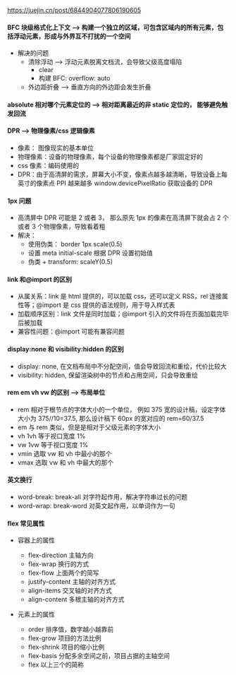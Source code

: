 https://juejin.cn/post/6844904077806190605

#### BFC 块级格式化上下文 --> 构建一个独立的区域，可包含区域内的所有元素，包括浮动元素，形成与外界互不打扰的一个空间

- 解决的问题
  - 清除浮动 --> 浮动元素脱离文档流，会导致父级高度塌陷
    - clear
    - 构建 BFC: overflow: auto
  - 外边距折叠 --> 垂直方向的外边距会发生折叠

#### absolute 相对哪个元素定位的 --> 相对距离最近的非 static 定位的， 能够避免触发回流

#### DPR --> 物理像素/css 逻辑像素

- 像素： 图像现实的基本单位
- 物理像素：设备的物理像素，每个设备的物理像素都是厂家固定好的
- css 像素：编码使用的
- DPR：由于高清屏的需求，屏幕大小不变，像素点越多越清晰，导致设备上每英寸的像素点 PPI 越来越多 window.devicePixelRatio 获取设备的 DPR

#### 1px 问题

- 高清屏中 DPR 可能是 2 或者 3， 那么原先 1px 的像素在高清屏下就会占 2 个或者 3 个物理像素，导致看着粗
- 解决：
  - 使用伪类： border 1px scale(0.5)
  - 设置 meta initial-scale 根据 DPR 设置初始值
  - 伪类 + transform: scaleY(0.5)

#### link 和@import 的区别

- 从属关系：link 是 html 提供的，可以加载 css，还可以定义 RSS，rel 连接属性等；@import 是 css 提供的语法规则，用于导入样式表
- 加载顺序区别：link 文件是同时加载；@import 引入的文件将在页面加载完毕后被加载
- 兼容性问题：@import 可能有兼容问题

#### display:none 和 visibility:hidden 的区别

- display: none, 在文档布局中不分配空间，值会导致回流和重绘，代价比较大
- visibility: hidden, 保留渲染树中的节点和占用空间，只会导致重绘

#### rem em vh vw 的区别 --> 布局单位

- rem 相对于根节点的字体大小的一个单位， 例如 375 宽的设计稿，设定字体大小为 375//10=37.5, 那么设计稿下 60px 的宽对应的 rem=60/37.5
- em 与 rem 类似，但是是相对于父级元素的字体大小
- vh 1vh 等于视口宽度 1%
- vw 1vw 等于视口宽度 1%
- vmin 选取 vw 和 vh 中最小的那个
- vmax 选取 vw 和 vh 中最大的那个

#### 英文换行

- word-break: break-all 对字符起作用，解决字符串过长的问题
- word-wrap: break-word 对英文起作用，以单词作为一句

#### flex 常见属性

- 容器上的属性

  - flex-direction 主轴方向
  - flex-wrap 换行的方式
  - flex-flow 上面两个的简写
  - justify-content 主轴的对齐方式
  - align-items 交叉轴的对齐方式
  - align-content 多根主轴的对齐方式

- 元素上的属性
  - order 排序值，数字越小越靠前
  - flex-grow 项目的方法比例
  - flex-shrink 项目的缩小比例
  - flex-basis 分配多余空间之前，项目占据的主轴空间
  - flex 以上三个的简称

